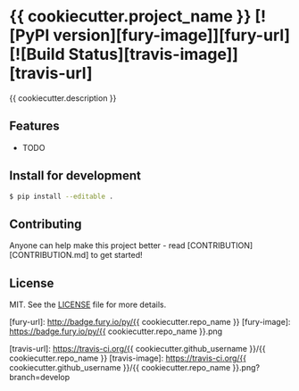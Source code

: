 # {{ cookiecutter.project_name }} [![PyPI version][fury-image]][fury-url] [![Build Status][travis-image]][travis-url]
{{ cookiecutter.description }}


## Features

* TODO


## Install for development

```bash
$ pip install --editable .
```


## Contributing
Anyone can help make this project better - read [CONTRIBUTION][CONTRIBUTION.md] to get started!


## License
MIT. See the [LICENSE](LICENSE) file for more details.


[fury-url]: http://badge.fury.io/py/{{ cookiecutter.repo_name }}
[fury-image]: https://badge.fury.io/py/{{ cookiecutter.repo_name }}.png

[travis-url]: https://travis-ci.org/{{ cookiecutter.github_username }}/{{ cookiecutter.repo_name }}
[travis-image]: https://travis-ci.org/{{ cookiecutter.github_username }}/{{ cookiecutter.repo_name }}.png?branch=develop
